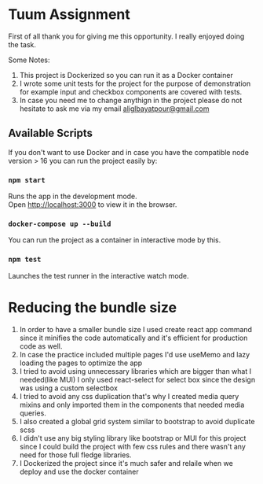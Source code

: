 # Tuum Assignment

First of all thank you for giving me this opportunity. I really enjoyed doing the task.

Some Notes:
1. This project is Dockerized so you can run it as a Docker container
2. I wrote some unit tests for the project for the purpose of demonstration for example input and checkbox components are covered with tests.
3. In case you need me to change anythign in the project please do not hesitate to ask me via my email aliglbayatpour@gmail.com

## Available Scripts

If you don't want to use Docker and in case you have the compatible node version > 16 you can run the project easily by:
### `npm start`

Runs the app in the development mode.\
Open [http://localhost:3000](http://localhost:3000) to view it in the browser.

### `docker-compose up --build`

You can run the project as a container in interactive mode by this.


### `npm test`

Launches the test runner in the interactive watch mode.


# Reducing the bundle size
1. In order to have a smaller bundle size I used create react app command since it minifies the code automatically and it's efficient for production code as well.
2. In case the practice included multiple pages I'd use useMemo and lazy loading the pages to optimize the app
3. I tried to avoid using unnecessary libraries which are bigger than what I needed(like MUI) I only used react-select for select box since the design was using a custom selectbox
4. I tried to avoid any css duplication that's why I created media query mixins and only imported them in the components that needed media queries.
5. I also created a global grid system similar to bootstrap to avoid duplicate scss
6. I didn't use any big styling library like bootstrap or MUI for this project since I could build the project with few css rules and there wasn't any need for those full fledge libraries.
7. I Dockerized the project since it's much safer and relaile when we deploy and use the docker container